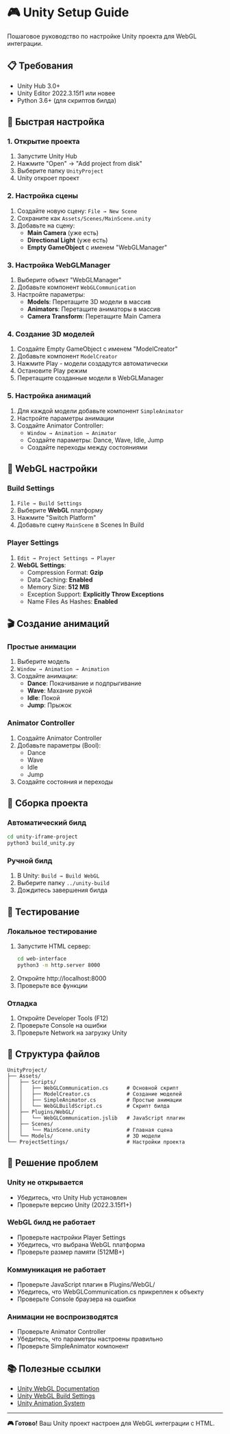 # 🎮 Unity Setup Guide

Пошаговое руководство по настройке Unity проекта для WebGL интеграции.

## 📋 Требования

- Unity Hub 3.0+
- Unity Editor 2022.3.15f1 или новее
- Python 3.6+ (для скриптов билда)

## 🚀 Быстрая настройка

### 1. Открытие проекта
1. Запустите Unity Hub
2. Нажмите "Open" → "Add project from disk"
3. Выберите папку `UnityProject`
4. Unity откроет проект

### 2. Настройка сцены
1. Создайте новую сцену: `File → New Scene`
2. Сохраните как `Assets/Scenes/MainScene.unity`
3. Добавьте на сцену:
   - **Main Camera** (уже есть)
   - **Directional Light** (уже есть)
   - **Empty GameObject** с именем "WebGLManager"

### 3. Настройка WebGLManager
1. Выберите объект "WebGLManager"
2. Добавьте компонент `WebGLCommunication`
3. Настройте параметры:
   - **Models**: Перетащите 3D модели в массив
   - **Animators**: Перетащите аниматоры в массив
   - **Camera Transform**: Перетащите Main Camera

### 4. Создание 3D моделей
1. Создайте Empty GameObject с именем "ModelCreator"
2. Добавьте компонент `ModelCreator`
3. Нажмите Play - модели создадутся автоматически
4. Остановите Play режим
5. Перетащите созданные модели в WebGLManager

### 5. Настройка анимаций
1. Для каждой модели добавьте компонент `SimpleAnimator`
2. Настройте параметры анимации
3. Создайте Animator Controller:
   - `Window → Animation → Animator`
   - Создайте параметры: Dance, Wave, Idle, Jump
   - Создайте переходы между состояниями

## 🔧 WebGL настройки

### Build Settings
1. `File → Build Settings`
2. Выберите **WebGL** платформу
3. Нажмите "Switch Platform"
4. Добавьте сцену `MainScene` в Scenes In Build

### Player Settings
1. `Edit → Project Settings → Player`
2. **WebGL Settings**:
   - Compression Format: **Gzip**
   - Data Caching: **Enabled**
   - Memory Size: **512 MB**
   - Exception Support: **Explicitly Throw Exceptions**
   - Name Files As Hashes: **Enabled**

## 🎬 Создание анимаций

### Простые анимации
1. Выберите модель
2. `Window → Animation → Animation`
3. Создайте анимации:
   - **Dance**: Покачивание и подпрыгивание
   - **Wave**: Махание рукой
   - **Idle**: Покой
   - **Jump**: Прыжок

### Animator Controller
1. Создайте Animator Controller
2. Добавьте параметры (Bool):
   - Dance
   - Wave
   - Idle
   - Jump
3. Создайте состояния и переходы

## 🚀 Сборка проекта

### Автоматический билд
```bash
cd unity-iframe-project
python3 build_unity.py
```

### Ручной билд
1. В Unity: `Build → Build WebGL`
2. Выберите папку `../unity-build`
3. Дождитесь завершения билда

## 🧪 Тестирование

### Локальное тестирование
1. Запустите HTML сервер:
   ```bash
   cd web-interface
   python3 -m http.server 8000
   ```
2. Откройте http://localhost:8000
3. Проверьте все функции

### Отладка
1. Откройте Developer Tools (F12)
2. Проверьте Console на ошибки
3. Проверьте Network на загрузку Unity

## 📁 Структура файлов

```
UnityProject/
├── Assets/
│   ├── Scripts/
│   │   ├── WebGLCommunication.cs      # Основной скрипт
│   │   ├── ModelCreator.cs            # Создание моделей
│   │   ├── SimpleAnimator.cs          # Простые анимации
│   │   └── WebGLBuildScript.cs        # Скрипт билда
│   ├── Plugins/WebGL/
│   │   └── WebGLCommunication.jslib   # JavaScript плагин
│   ├── Scenes/
│   │   └── MainScene.unity            # Главная сцена
│   └── Models/                        # 3D модели
└── ProjectSettings/                   # Настройки проекта
```

## 🐛 Решение проблем

### Unity не открывается
- Убедитесь, что Unity Hub установлен
- Проверьте версию Unity (2022.3.15f1+)

### WebGL билд не работает
- Проверьте настройки Player Settings
- Убедитесь, что выбрана WebGL платформа
- Проверьте размер памяти (512MB+)

### Коммуникация не работает
- Проверьте JavaScript плагин в Plugins/WebGL/
- Убедитесь, что WebGLCommunication.cs прикреплен к объекту
- Проверьте Console браузера на ошибки

### Анимации не воспроизводятся
- Проверьте Animator Controller
- Убедитесь, что параметры настроены правильно
- Проверьте SimpleAnimator компонент

## 📚 Полезные ссылки

- [Unity WebGL Documentation](https://docs.unity3d.com/Manual/webgl.html)
- [Unity WebGL Build Settings](https://docs.unity3d.com/Manual/webgl-build.html)
- [Unity Animation System](https://docs.unity3d.com/Manual/AnimationSection.html)

---

**🎮 Готово!** Ваш Unity проект настроен для WebGL интеграции с HTML.
